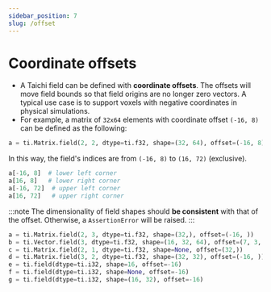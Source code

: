 ```yaml
---
sidebar_position: 7
slug: /offset
---
```

# Coordinate offsets

- A Taichi field can be defined with **coordinate offsets**. The
  offsets will move field bounds so that field origins are no longer
  zero vectors. A typical use case is to support voxels with negative
  coordinates in physical simulations.
- For example, a matrix of `32x64` elements with coordinate offset
  `(-16, 8)` can be defined as the following:

```python
a = ti.Matrix.field(2, 2, dtype=ti.f32, shape=(32, 64), offset=(-16, 8))
```

In this way, the field's indices are from `(-16, 8)` to `(16, 72)` (exclusive).

```python
a[-16, 8]  # lower left corner
a[16, 8]   # lower right corner
a[-16, 72]  # upper left corner
a[16, 72]   # upper right corner
```

:::note
The dimensionality of field shapes should **be consistent** with that of
the offset. Otherwise, a `AssertionError` will be raised.
:::

```python
a = ti.Matrix.field(2, 3, dtype=ti.f32, shape=(32,), offset=(-16, ))          # Works!
b = ti.Vector.field(3, dtype=ti.f32, shape=(16, 32, 64), offset=(7, 3, -4))   # Works!
c = ti.Matrix.field(2, 1, dtype=ti.f32, shape=None, offset=(32,))             # AssertionError
d = ti.Matrix.field(3, 2, dtype=ti.f32, shape=(32, 32), offset=(-16, ))       # AssertionError
e = ti.field(dtype=ti.i32, shape=16, offset=-16)                              # Works!
f = ti.field(dtype=ti.i32, shape=None, offset=-16)                            # AssertionError
g = ti.field(dtype=ti.i32, shape=(16, 32), offset=-16)                        # AssertionError
```
